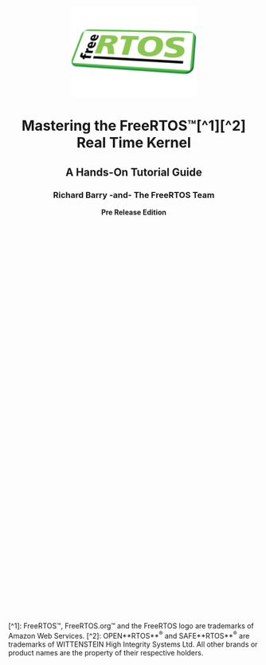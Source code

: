 <div align="center">

<img src="./media/freeRTOS.png" alt="" height="180" width="250"/>


# Mastering the FreeRTOS™[^1][^2] Real Time Kernel

## A Hands-On Tutorial Guide ##

### Richard Barry -and- The FreeRTOS Team ###

**Pre Release Edition**

</br>
</br>
</br>
</br>
</br>

</div>

</br>
</br>
</br>
</br>
</br>
</br>
</br>
</br>
</br>
</br>
</br>
</br>
</br>
</br>
</br>
</br>
</br>
</br>
</br>
</br>
</br>
</br>
</br>
</br>
</br>
</br>
</br>
</br>
</br>
</br>
</br>
</br>
</br>
</br>
</br>
</br>
</br>
</br>
</br>
</br>
</br>
</br>


<div align = "left">
[^1]: FreeRTOS™, FreeRTOS.org™ and the FreeRTOS logo are trademarks of Amazon Web Services.
[^2]: OPEN**RTOS**<sup>®</sup> and SAFE**RTOS**<sup>®</sup> are trademarks of WITTENSTEIN High Integrity Systems Ltd. All other brands or product names are the property of their respective holders.
</div>
